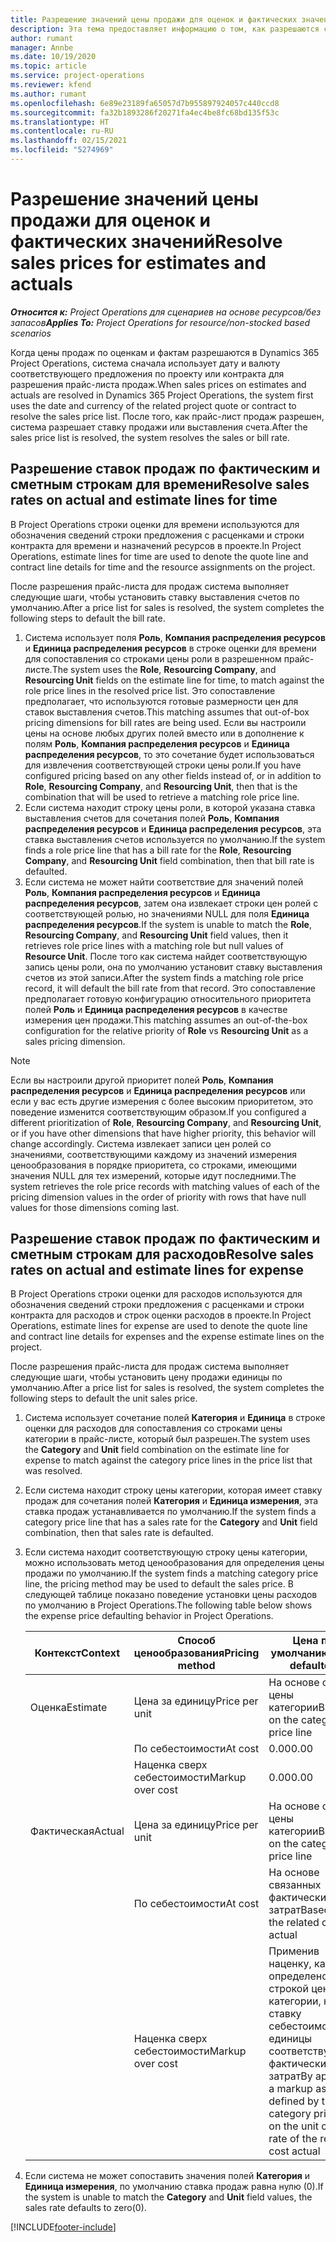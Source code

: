 ```yaml
---
title: Разрешение значений цены продажи для оценок и фактических значений
description: Эта тема предоставляет информацию о том, как разрешаются ставки продаж для оценок и фактических значений.
author: rumant
manager: Annbe
ms.date: 10/19/2020
ms.topic: article
ms.service: project-operations
ms.reviewer: kfend
ms.author: rumant
ms.openlocfilehash: 6e89e23189fa65057d7b955897924057c440ccd8
ms.sourcegitcommit: fa32b1893286f20271fa4ec4be8fc68bd135f53c
ms.translationtype: HT
ms.contentlocale: ru-RU
ms.lasthandoff: 02/15/2021
ms.locfileid: "5274969"
---
```

# <a name="resolve-sales-prices-for-estimates-and-actuals"></a><span data-ttu-id="44c51-103">Разрешение значений цены продажи для оценок и фактических значений</span><span class="sxs-lookup"><span data-stu-id="44c51-103">Resolve sales prices for estimates and actuals</span></span>

<span data-ttu-id="44c51-104">_**Относится к:** Project Operations для сценариев на основе ресурсов/без запасов_</span><span class="sxs-lookup"><span data-stu-id="44c51-104">_**Applies To:** Project Operations for resource/non-stocked based scenarios_</span></span>

<span data-ttu-id="44c51-105">Когда цены продаж по оценкам и фактам разрешаются в Dynamics 365 Project Operations, система сначала использует дату и валюту соответствующего предложения по проекту или контракта для разрешения прайс-листа продаж.</span><span class="sxs-lookup"><span data-stu-id="44c51-105">When sales prices on estimates and actuals are resolved in Dynamics 365 Project Operations, the system first uses the date and currency of the related project quote or contract to resolve the sales price list.</span></span> <span data-ttu-id="44c51-106">После того, как прайс-лист продаж разрешен, система разрешает ставку продажи или выставления счета.</span><span class="sxs-lookup"><span data-stu-id="44c51-106">After the sales price list is resolved, the system resolves the sales or bill rate.</span></span>

## <a name="resolve-sales-rates-on-actual-and-estimate-lines-for-time"></a><span data-ttu-id="44c51-107">Разрешение ставок продаж по фактическим и сметным строкам для времени</span><span class="sxs-lookup"><span data-stu-id="44c51-107">Resolve sales rates on actual and estimate lines for time</span></span>

<span data-ttu-id="44c51-108">В Project Operations строки оценки для времени используются для обозначения сведений строки предложения с расценками и строки контракта для времени и назначений ресурсов в проекте.</span><span class="sxs-lookup"><span data-stu-id="44c51-108">In Project Operations, estimate lines for time are used to denote the quote line and contract line details for time and the resource assignments on the project.</span></span>

<span data-ttu-id="44c51-109">После разрешения прайс-листа для продаж система выполняет следующие шаги, чтобы установить ставку выставления счетов по умолчанию.</span><span class="sxs-lookup"><span data-stu-id="44c51-109">After a price list for sales is resolved, the system completes the following steps to default the bill rate.</span></span>

1. <span data-ttu-id="44c51-110">Система использует поля **Роль**, **Компания распределения ресурсов** и **Единица распределения ресурсов** в строке оценки для времени для сопоставления со строками цены роли в разрешенном прайс-листе.</span><span class="sxs-lookup"><span data-stu-id="44c51-110">The system uses the **Role**, **Resourcing Company**, and **Resourcing Unit** fields on the estimate line for time, to match against the role price lines in the resolved price list.</span></span> <span data-ttu-id="44c51-111">Это сопоставление предполагает, что используются готовые размерности цен для ставок выставления счетов.</span><span class="sxs-lookup"><span data-stu-id="44c51-111">This matching assumes that out-of-box pricing dimensions for bill rates are being used.</span></span> <span data-ttu-id="44c51-112">Если вы настроили цены на основе любых других полей вместо или в дополнение к полям **Роль**, **Компания распределения ресурсов** и **Единица распределения ресурсов**, то это сочетание будет использоваться для извлечения соответствующей строки цены роли.</span><span class="sxs-lookup"><span data-stu-id="44c51-112">If you have configured pricing based on any other fields instead of, or in addition to **Role**, **Resourcing Company**, and **Resourcing Unit**, then that is the combination that will be used to retrieve a matching role price line.</span></span>
2. <span data-ttu-id="44c51-113">Если система находит строку цены роли, в которой указана ставка выставления счетов для сочетания полей **Роль**, **Компания распределения ресурсов** и **Единица распределения ресурсов**, эта ставка выставления счетов используется по умолчанию.</span><span class="sxs-lookup"><span data-stu-id="44c51-113">If the system finds a role price line that has a bill rate for the **Role**, **Resourcing Company**, and **Resourcing Unit** field combination, then that bill rate is defaulted.</span></span>
3. <span data-ttu-id="44c51-114">Если система не может найти соответствие для значений полей **Роль**, **Компания распределения ресурсов** и **Единица распределения ресурсов**, затем она извлекает строки цен ролей с соответствующей ролью, но значениями NULL для поля **Единица распределения ресурсов**.</span><span class="sxs-lookup"><span data-stu-id="44c51-114">If the system is unable to match the **Role**, **Resourcing Company**, and **Resourcing Unit** field values, then it retrieves role price lines with a matching role but null values of **Resource Unit**.</span></span> <span data-ttu-id="44c51-115">После того как система найдет соответствующую запись цены роли, она по умолчанию установит ставку выставления счетов из этой записи.</span><span class="sxs-lookup"><span data-stu-id="44c51-115">After the system finds a matching role price record, it will default the bill rate from that record.</span></span> <span data-ttu-id="44c51-116">Это сопоставление предполагает готовую конфигурацию относительного приоритета полей **Роль** и **Единица распределения ресурсов** в качестве измерения цен продажи.</span><span class="sxs-lookup"><span data-stu-id="44c51-116">This matching assumes an out-of-the-box configuration for the relative priority of **Role** vs **Resourcing Unit** as a sales pricing dimension.</span></span>

> [!NOTE]
> <span data-ttu-id="44c51-117">Если вы настроили другой приоритет полей **Роль**, **Компания распределения ресурсов** и **Единица распределения ресурсов** или если у вас есть другие измерения с более высоким приоритетом, это поведение изменится соответствующим образом.</span><span class="sxs-lookup"><span data-stu-id="44c51-117">If you configured a different prioritization of **Role**, **Resourcing Company**, and **Resourcing Unit**, or if you have other dimensions that have higher priority, this behavior will change accordingly.</span></span> <span data-ttu-id="44c51-118">Система извлекает записи цен ролей со значениями, соответствующими каждому из значений измерения ценообразования в порядке приоритета, со строками, имеющими значения NULL для тех измерений, которые идут последними.</span><span class="sxs-lookup"><span data-stu-id="44c51-118">The system retrieves the role price records with matching values of each of the pricing dimension values in the order of priority with rows that have null values for those dimensions coming last.</span></span>

## <a name="resolve-sales-rates-on-actual-and-estimate-lines-for-expense"></a><span data-ttu-id="44c51-119">Разрешение ставок продаж по фактическим и сметным строкам для расходов</span><span class="sxs-lookup"><span data-stu-id="44c51-119">Resolve sales rates on actual and estimate lines for expense</span></span>

<span data-ttu-id="44c51-120">В Project Operations строки оценки для расходов используются для обозначения сведений строки предложения с расценками и строки контракта для расходов и строк оценки расходов в проекте.</span><span class="sxs-lookup"><span data-stu-id="44c51-120">In Project Operations, estimate lines for expense are used to denote the quote line and contract line details for expenses and the expense estimate lines on the project.</span></span>

<span data-ttu-id="44c51-121">После разрешения прайс-листа для продаж система выполняет следующие шаги, чтобы установить цену продажи единицы по умолчанию.</span><span class="sxs-lookup"><span data-stu-id="44c51-121">After a price list for sales is resolved, the system completes the following steps to default the unit sales price.</span></span>

1. <span data-ttu-id="44c51-122">Система использует сочетание полей **Категория** и **Единица** в строке оценки для расходов для сопоставления со строками цены категории в прайс-листе, который был разрешен.</span><span class="sxs-lookup"><span data-stu-id="44c51-122">The system uses the **Category** and **Unit** field combination on the estimate line for expense to match against the category price lines in the price list that was resolved.</span></span>
2. <span data-ttu-id="44c51-123">Если система находит строку цены категории, которая имеет ставку продаж для сочетания полей **Категория** и **Единица измерения**, эта ставка продаж устанавливается по умолчанию.</span><span class="sxs-lookup"><span data-stu-id="44c51-123">If the system finds a category price line that has a sales rate for the **Category** and **Unit** field combination, then that sales rate is defaulted.</span></span>
3. <span data-ttu-id="44c51-124">Если система находит соответствующую строку цены категории, можно использовать метод ценообразования для определения цены продажи по умолчанию.</span><span class="sxs-lookup"><span data-stu-id="44c51-124">If the system finds a matching category price line, the pricing method may be used to default the sales price.</span></span> <span data-ttu-id="44c51-125">В следующей таблице показано поведение установки цены расходов по умолчанию в Project Operations.</span><span class="sxs-lookup"><span data-stu-id="44c51-125">The following table below shows the expense price defaulting behavior in Project Operations.</span></span>

    | <span data-ttu-id="44c51-126">Контекст</span><span class="sxs-lookup"><span data-stu-id="44c51-126">Context</span></span> | <span data-ttu-id="44c51-127">Способ ценообразования</span><span class="sxs-lookup"><span data-stu-id="44c51-127">Pricing method</span></span> | <span data-ttu-id="44c51-128">Цена по умолчанию</span><span class="sxs-lookup"><span data-stu-id="44c51-128">Price defaulted</span></span> |
    | --- | --- | --- |
    | <span data-ttu-id="44c51-129">Оценка</span><span class="sxs-lookup"><span data-stu-id="44c51-129">Estimate</span></span> | <span data-ttu-id="44c51-130">Цена за единицу</span><span class="sxs-lookup"><span data-stu-id="44c51-130">Price per unit</span></span> | <span data-ttu-id="44c51-131">На основе строки цены категории</span><span class="sxs-lookup"><span data-stu-id="44c51-131">Based on the category price line</span></span> |
    | &nbsp; | <span data-ttu-id="44c51-132">По себестоимости</span><span class="sxs-lookup"><span data-stu-id="44c51-132">At cost</span></span> | <span data-ttu-id="44c51-133">0.00</span><span class="sxs-lookup"><span data-stu-id="44c51-133">0.00</span></span> |
    | &nbsp; | <span data-ttu-id="44c51-134">Наценка сверх себестоимости</span><span class="sxs-lookup"><span data-stu-id="44c51-134">Markup over cost</span></span> | <span data-ttu-id="44c51-135">0.00</span><span class="sxs-lookup"><span data-stu-id="44c51-135">0.00</span></span> |
    | <span data-ttu-id="44c51-136">Фактическая</span><span class="sxs-lookup"><span data-stu-id="44c51-136">Actual</span></span> | <span data-ttu-id="44c51-137">Цена за единицу</span><span class="sxs-lookup"><span data-stu-id="44c51-137">Price per unit</span></span> | <span data-ttu-id="44c51-138">На основе строки цены категории</span><span class="sxs-lookup"><span data-stu-id="44c51-138">Based on the category price line</span></span> |
    | &nbsp; | <span data-ttu-id="44c51-139">По себестоимости</span><span class="sxs-lookup"><span data-stu-id="44c51-139">At cost</span></span> | <span data-ttu-id="44c51-140">На основе связанных фактических затрат</span><span class="sxs-lookup"><span data-stu-id="44c51-140">Based on the related cost actual</span></span> |
    | &nbsp; | <span data-ttu-id="44c51-141">Наценка сверх себестоимости</span><span class="sxs-lookup"><span data-stu-id="44c51-141">Markup over cost</span></span> | <span data-ttu-id="44c51-142">Применив наценку, как определено строкой цены категории, на ставку себестоимости единицы соответствующих фактических затрат</span><span class="sxs-lookup"><span data-stu-id="44c51-142">By applying a markup as defined by the category price line on the unit cost rate of the related cost actual</span></span> |

4. <span data-ttu-id="44c51-143">Если система не может сопоставить значения полей **Категория** и **Единица измерения**, по умолчанию ставка продаж равна нулю (0).</span><span class="sxs-lookup"><span data-stu-id="44c51-143">If the system is unable to match the **Category** and **Unit** field values, the sales rate defaults to zero(0).</span></span>


[!INCLUDE[footer-include](../includes/footer-banner.md)]